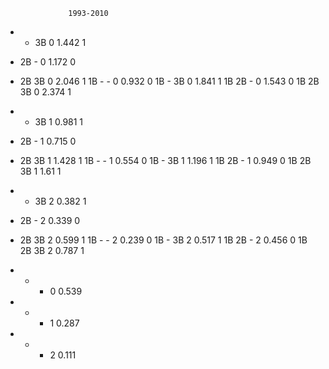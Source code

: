

                  1993-2010
-  -   3B  0  1.442 1
-  2B  -   0  1.172 0
-  2B  3B  0  2.046 1
1B -   -   0  0.932 0
1B -   3B  0  1.841 1
1B 2B  -   0  1.543 0
1B 2B  3B  0  2.374 1
-  -   3B  1  0.981 1
-  2B  -   1  0.715 0
-  2B  3B  1  1.428 1
1B -   -   1  0.554 0
1B -   3B  1  1.196 1
1B 2B  -   1  0.949 0
1B 2B  3B  1  1.61  1
-  -   3B  2  0.382 1
-  2B  -   2  0.339 0
-  2B  3B  2  0.599 1
1B -   -   2  0.239 0
1B -   3B  2  0.517 1
1B 2B  -   2  0.456 0
1B 2B  3B  2  0.787 1

-  -   -   0  0.539 
-  -   -   1  0.287
-  -   -   2  0.111
